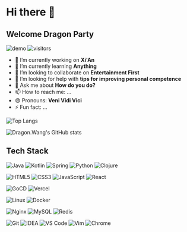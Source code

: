 # Hi there 👋
## Welcome Dragon Party
![demo](https://img.shields.io/badge/%F0%9F%91%BB-Happy%20Icon-yellowgreen)
![visitors](https://visitor-badge.glitch.me/badge?page_id=dragonwang-hub.dragonwang-hub)

- 🔭 I’m currently working on **Xi'An**
- 🌱 I’m currently learning **Anything**
- 👯 I’m looking to collaborate on **Entertainment First**
- 🤔 I’m looking for help with **tips for improving personal competence**
- 💬 Ask me about **How do you do?**
- 📫 How to reach me: ...
- 😄 Pronouns: **Veni Vidi Vici**
- ⚡ Fun fact: ...

![Top Langs](https://github-readme-stats.vercel.app/api/top-langs/?username=dragonwang-hub&layout=compact&card_width=450&custom_title=Used%20Language&exclude_repo=dragonwang-hub.github.io)


![Dragon.Wang's GitHub stats](https://github-readme-stats.vercel.app/api?username=dragonwang-hub&show_icons=true&count_private=true)


## Tech Stack
![Java](https://img.shields.io/badge/-Java-%23007396?style=flat-square&logo=java&logoColor=ffffff)
![Kotlin](https://img.shields.io/badge/-Kotlin-orange?style=flat-square&logo=Kotlin&logoColor=fff)
![Spring](https://img.shields.io/badge/-Spring-green?style=flat-square&logo=spring&logoColor=fff)
![Python](https://img.shields.io/badge/-Python-%233776AB?style=flat-square&logo=python&logoColor=ffffff)
![Clojure](https://img.shields.io/badge/-Clojure-%235881D8?style=flat-square&logo=clojure&logoColor=ffffff)

![HTML5](https://img.shields.io/badge/-HTML5-%23E44D27?style=flat-square&logo=html5&logoColor=ffffff)
![CSS3](https://img.shields.io/badge/-CSS3-%231572B6?style=flat-square&logo=css3)
![JavaScript](https://img.shields.io/badge/-JavaScript-%23F7DF1C?style=flat-square&logo=javascript&logoColor=000000&labelColor=%23F7DF1C&color=%23FFCE5A)
![React](https://img.shields.io/badge/-React-%23282C34?style=flat-square&logo=react)

![GoCD](https://img.shields.io/badge/-GoCD-%23000000?style=flat-square&logo=gocd&logo)
![Vercel](https://img.shields.io/badge/-Vercel-%23000000?style=flat-square&logo=vercel&logoColor=ffffff)

![Linux](https://img.shields.io/badge/-Linux-%23FCC624?style=flat-square&logo=linux&logoColor=%23ffffff)
![Docker](https://img.shields.io/badge/-Docker-%232496ED?style=flat-square&logo=docker&logoColor=ffffff)

![Nginx](https://img.shields.io/badge/-Nginx-%23269539?style=flat-square&logo=nginx&logoColor=ffffff)
![MySQL](https://img.shields.io/badge/-MySQL-%234479A1?style=flat-square&logo=mysql&logoColor=ffffff)
![Redis](https://img.shields.io/badge/-Redis-%23DC382D?style=flat-square&logo=redis&logoColor=ffffff)

![Git](https://img.shields.io/badge/-Git-%23F05032?style=flat-square&logo=git&logoColor=%23ffffff)
![IDEA](https://img.shields.io/badge/-IDEA-%23000000?style=flat-square&logo=IntelliJ-IDEA&logoColor=%23ffffff)
![VS Code](https://img.shields.io/badge/-VSCode-%23007ACC?style=flat-square&logo=visual-studio-code&logoColor=%23ffffff)
![Vim](https://img.shields.io/badge/-Vim-%23019733?style=flat-square&logo=vim&logoColor=%23ffffff)
![Chrome](https://img.shields.io/badge/-Chrome-%234285F4?style=flat-square&logo=google-chrome&logoColor=%23ffffff)

